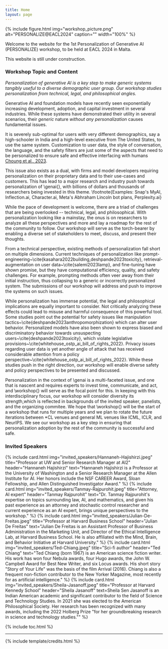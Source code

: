 ```yaml
---
title: Home
layout: page
---
```


[//]: # (# Bootstrap Workshop Template!)

{% include figure.html img="workshop_picture.png" alt="PERSONALIZE@EACL2024" caption="" width="100%" %}

Welcome to the website for the 1st Personalization of Generative AI (PERSONALIZE) workshop, to be held at EACL 2024 in Malta.

This website is still under construction.

### Workshop Topic and Content

*Personalization of generative AI is a key step to make generic systems tangibly useful to a diverse demographic user group. Our workshop studies personalization from technical, legal, and philosophical angles.*

Generative AI and foundation models have recently seen exponentially increasing development, adoption, and capital investment in several industries.
While these systems have demonstrated their utility in several scenarios, their *generic* nature *without any personalization* causes fundamental issues.

It is severely sub-optimal for users with very different demographics, say a high-schooler in India and a high-level executive from The United States, to use the same system.
Customization to user data, the style of conversation, the language, and the safety filters are just some of the aspects that need to be personalized to ensure safe and effective interfacing with humans [Choung et al., 2023](https://www.tandfonline.com/doi/abs/10.1080/10447318.2022.2050543).

This issue also exists as a dual, with firms and model developers requiring personalization on their proprietary data and to their use-cases and customers.
This has lead to a major research and industry push towards personalization of \genai{}, with billions of dollars and thousands of researchers being invested in this theme.
\footnote{Examples: Snap's MyAI, Inflection.ai, Character.ai, Meta's Abhraham Lincoln bot plans, Perplexity.ai}

While the pace of development is welcome, there are a triad of challenges that are being overlooked -- technical, legal, and philosophical.
With personalization looking like a mainstay, the onus is on researchers to analyze all these perspectives and more and lay a roadmap for the rest of the community to follow.
Our workshop will serve as the torch-bearer by enabling a diverse set of stakeholders to meet, discuss, and present their thoughts.

From a technical perspective, existing methods of personalization fall short on multiple dimensions.
Current techniques of personalization like prompt-engineering~\cite{kasahara2022building,deshpande2023toxicity}, retrieval-augmentation on user data~\cite{salemi2023lamp}, and fine-tuning have shown promise, but they have computational efficiency, quality, and safety challenges.
For example, prompting methods often veer away from their initial instruction, thus collapsing to a generic or incorrectly personalized system.
The submissions of our workshop will address and push to improve the systems on such issues.

While personalization has immense potential, the legal and philosophical implications are equally important to consider.
Not critically analyzing these effects could lead to misuse and harmful consequence of this powerful tool.
Some studies point out the potential for safety issues like manipulation tactics~\cite{deshpande2023anthropomorphization} which can alter user behavior.
Personalized models have also been shown to express biased and discriminatory behavior towards unsuspecting users~\cite{deshpande2023toxicity}, which violate legislative provisions~\cite{whitehouse_ostp_ai_bill_of_rights_2022}.
Privacy issues regarding user data is yet another angle of attack that has received considerable attention from a policy perspective~\cite{whitehouse_ostp_ai_bill_of_rights_2022}.
While these studies push in the right direction, our workshop will enable diverse safety and policy perspectives to be presented and discussed.

Personalization in the context of \genai is a multi-faceted issue, and one that is nascent and requires experts to invest time, communicate, and act, and \workshop{} will serve as the focal point for this.
In keeping with this interdisciplinary focus, our workshop will consider diversity its strength,which is reflected in backgrounds of the invited speaker, panelists, and the organizing commitee.
We hope that \workshop{} will be the start of a workshop that runs for multiple years and we plan to rotate the future iterations between *CL venues and general ML venues like ICML, ICLR, and NeurIPS.
We see our workshop as a key step in ensuring that personalization adoption by the rest of the community is successful and safe.


### Invited Speakers

{% include card.html img="invited_speakers/Hannaneh-Hajishirzi.jpeg" title="Professor at UW and Senior Research Manager at AI2" header="Hannaneh Hajishirzi" text="Hannaneh Hajishirzi is a Professor at the University of Washington and a Senior Research Manager at the Allen Institute for AI. Her honors include the NSF CAREER Award, Sloan Fellowship, and Allen Distinguished Investigator Award." %}
{% include card.html img="invited_speakers/Tanmay-Rajpurohit.jpeg" title="Attorney, AI expert" header="Tanmay Rajpurohit" text="Dr. Tanmay Rajpurohit's expertise on topics surrounding law, AI, and mathematics, and given his past experience as an attorney and stochastic control researcher and current experience as an AI expert, brings unique perspectives to the workshop." %}
{% include card.html img="invited_speakers/Julian-De-Freitas.jpeg" title="Professor at Harvard Business School" header="Julian De Freitas" text="Julian De Freitas is an Assistant Professor of Business Administration in the Marketing Unit, and Director of the Ethical Intelligence Lab, at Harvard Business School. He is also affiliated with the Mind, Brain, and Behavior Initiative at Harvard University." %}
{% include card.html img="invited_speakers/Ted-Chiang.jpeg" title="Sci-fi author" header="Ted Chiang" text="Ted Chiang (born 1967) is an American science fiction writer. His work has won four Nebula awards, four Hugo awards, the John W. Campbell Award for Best New Writer, and six Locus awards. His short story "Story of Your Life" was the basis of the film Arrival (2016). Chiang is also a frequent non-fiction contributor to the New Yorker Magazine, most recently for as artificial intelligence." %}
{% include card.html img="invited_speakers/Sheila-Jasanoff.jpeg" title="Professor at Harvard Kennedy School" header="Sheila Jasanoff" text=Sheila Sen Jasanoff is an Indian American academic and significant contributor to the field of Science and Technology Studies. In 2021 she was elected to the American Philosophical Society. Her research has been recognized with many awards, including the 2022 Holberg Prize "for her groundbreaking research in science and technology studies."" %}

{% include toc.html %}


------

{% include template/credits.html %}
